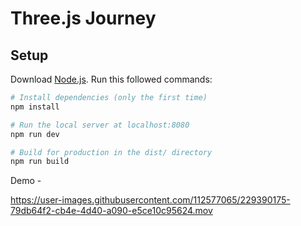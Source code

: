 # Three.js Journey

## Setup
Download [Node.js](https://nodejs.org/en/download/).
Run this followed commands:

``` bash
# Install dependencies (only the first time)
npm install

# Run the local server at localhost:8080
npm run dev

# Build for production in the dist/ directory
npm run build
```

Demo - 


https://user-images.githubusercontent.com/112577065/229390175-79db64f2-cb4e-4d40-a090-e5ce10c95624.mov


